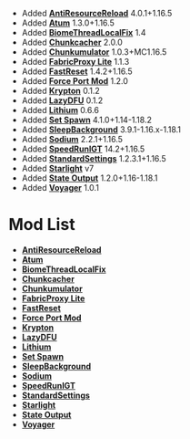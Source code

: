 - Added **[AntiResourceReload](https://github.com/Minecraft-Java-Edition-Speedrunning/antiresourcereload)** 4.0.1+1.16.5
- Added **[Atum](https://github.com/KingContaria/atum-rewrite)** 1.3.0+1.16.5
- Added **[BiomeThreadLocalFix](https://github.com/RedLime/BiomeThreadLocalFix)** 1.4
- Added **[Chunkcacher](https://github.com/Minecraft-Java-Edition-Speedrunning/chunkcacher)** 2.0.0
- Added **[Chunkumulator](https://github.com/DuncanRuns/Chunkumulator)** 1.0.3+MC1.16.5
- Added **[FabricProxy Lite](https://github.com/OKTW-Network/FabricProxy-Lite)** 1.1.3
- Added **[FastReset](https://github.com/KingContaria/FastReset)** 1.4.2+1.16.5
- Added **[Force Port Mod](https://github.com/DuncanRuns/Force-Port-Mod)** 1.2.0
- Added **[Krypton](https://github.com/astei/krypton)** 0.1.2
- Added **[LazyDFU](https://github.com/astei/lazydfu)** 0.1.2
- Added **[Lithium](https://github.com/CaffeineMC/lithium-fabric)** 0.6.6
- Added **[Set Spawn](https://github.com/Minecraft-Java-Edition-Speedrunning/set-spawn)** 4.1.0+1.14-1.18.2
- Added **[SleepBackground](https://github.com/RedLime/SleepBackground)** 3.9.1-1.16.x-1.18.1
- Added **[Sodium](https://github.com/Minecraft-Java-Edition-Speedrunning/sodium)** 2.2.1+1.16.5
- Added **[SpeedRunIGT](https://github.com/RedLime/SpeedRunIGT)** 14.2+1.16.5
- Added **[StandardSettings](https://github.com/KingContaria/StandardSettings)** 1.2.3.1+1.16.5
- Added **[Starlight](https://github.com/PaperMC/Starlight)** v7
- Added **[State Output](https://github.com/tildejustin/state-output)** 1.2.0+1.16-1.18.1
- Added **[Voyager](https://github.com/tildejustin/voyager)** 1.0.1

# Mod List
- **[AntiResourceReload](https://github.com/Minecraft-Java-Edition-Speedrunning/antiresourcereload)**
- **[Atum](https://github.com/KingContaria/atum-rewrite)**
- **[BiomeThreadLocalFix](https://github.com/RedLime/BiomeThreadLocalFix)**
- **[Chunkcacher](https://github.com/Minecraft-Java-Edition-Speedrunning/chunkcacher)**
- **[Chunkumulator](https://github.com/DuncanRuns/Chunkumulator)**
- **[FabricProxy Lite](https://github.com/OKTW-Network/FabricProxy-Lite)**
- **[FastReset](https://github.com/KingContaria/FastReset)**
- **[Force Port Mod](https://github.com/DuncanRuns/Force-Port-Mod)**
- **[Krypton](https://github.com/astei/krypton)**
- **[LazyDFU](https://github.com/astei/lazydfu)**
- **[Lithium](https://github.com/CaffeineMC/lithium-fabric)**
- **[Set Spawn](https://github.com/Minecraft-Java-Edition-Speedrunning/set-spawn)**
- **[SleepBackground](https://github.com/RedLime/SleepBackground)**
- **[Sodium](https://github.com/Minecraft-Java-Edition-Speedrunning/sodium)**
- **[SpeedRunIGT](https://github.com/RedLime/SpeedRunIGT)**
- **[StandardSettings](https://github.com/KingContaria/StandardSettings)**
- **[Starlight](https://github.com/PaperMC/Starlight)**
- **[State Output](https://github.com/tildejustin/state-output)**
- **[Voyager](https://github.com/tildejustin/voyager)**
